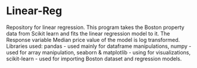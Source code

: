 # Linear-Reg
Repository for linear regression.
This program takes the Boston property data from Scikit learn and fits the linear regression model to it.
The Response variable Median price value of the model is log transformed.
Libraries used: 
pandas - used mainly for dataframe manipulations,
numpy - used for array manipulation,
seaborn & matplotlib - using for visualizations,
scikit-learn - used for importing Boston dataset and regression models.
